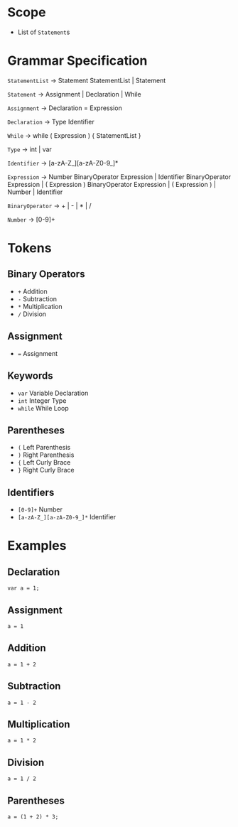 # Scope

- List of `Statement`s

# Grammar Specification

`StatementList` -> Statement StatementList | Statement

`Statement` -> Assignment | Declaration | While

`Assignment` -> Declaration = Expression

`Declaration` -> Type Identifier

`While` -> while ( Expression ) \{ StatementList }

`Type` -> int | var

`Identifier` -> [a-zA-Z_][a-zA-Z0-9_]*

`Expression` -> Number BinaryOperator Expression | Identifier BinaryOperator Expression | ( Expression ) BinaryOperator Expression | ( Expression ) | Number | Identifier

`BinaryOperator` -> + | - | * | /

`Number` -> [0-9]+

# Tokens

## Binary Operators

- `+` Addition
- `-` Subtraction
- `*` Multiplication
- `/` Division

## Assignment

- `=` Assignment

## Keywords

- `var` Variable Declaration
- `int` Integer Type
- `while` While Loop

## Parentheses

- `(` Left Parenthesis
- `)` Right Parenthesis
- `{` Left Curly Brace
- `}` Right Curly Brace

## Identifiers
 
- `[0-9]+` Number
- `[a-zA-Z_][a-zA-Z0-9_]*` Identifier

# Examples

## Declaration
```
var a = 1;
```

## Assignment

```
a = 1
```

## Addition
```
a = 1 + 2
```

## Subtraction
```
a = 1 - 2
```

## Multiplication
```
a = 1 * 2
```

## Division
```
a = 1 / 2
```

## Parentheses
```
a = (1 + 2) * 3;
```